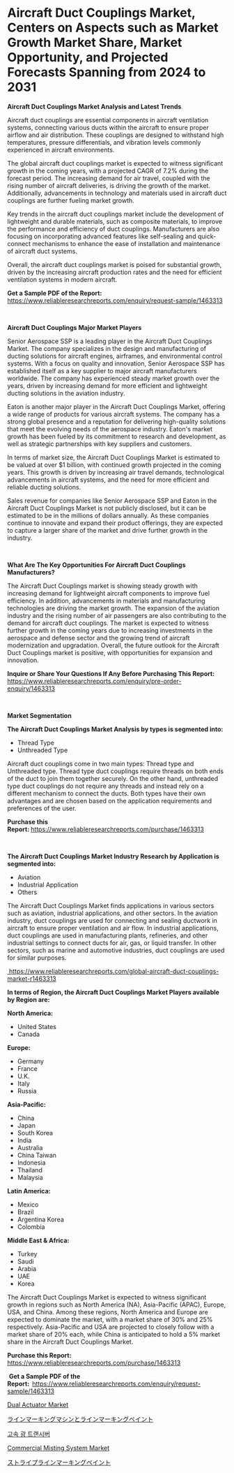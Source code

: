 <p><h1>Aircraft Duct Couplings Market, Centers on Aspects such as Market Growth Market Share, Market Opportunity, and Projected Forecasts Spanning from 2024 to 2031</h1></p><p><strong>Aircraft Duct Couplings Market Analysis and Latest Trends</strong></p>
<p><p>Aircraft duct couplings are essential components in aircraft ventilation systems, connecting various ducts within the aircraft to ensure proper airflow and air distribution. These couplings are designed to withstand high temperatures, pressure differentials, and vibration levels commonly experienced in aircraft environments.</p><p>The global aircraft duct couplings market is expected to witness significant growth in the coming years, with a projected CAGR of 7.2% during the forecast period. The increasing demand for air travel, coupled with the rising number of aircraft deliveries, is driving the growth of the market. Additionally, advancements in technology and materials used in aircraft duct couplings are further fueling market growth.</p><p>Key trends in the aircraft duct couplings market include the development of lightweight and durable materials, such as composite materials, to improve the performance and efficiency of duct couplings. Manufacturers are also focusing on incorporating advanced features like self-sealing and quick-connect mechanisms to enhance the ease of installation and maintenance of aircraft duct systems.</p><p>Overall, the aircraft duct couplings market is poised for substantial growth, driven by the increasing aircraft production rates and the need for efficient ventilation systems in modern aircraft.</p></p>
<p><strong>Get a Sample PDF of the Report:&nbsp;</strong> <a href="https://www.reliableresearchreports.com/enquiry/request-sample/1463313">https://www.reliableresearchreports.com/enquiry/request-sample/1463313</a></p>
<p>&nbsp;</p>
<p><strong>Aircraft Duct Couplings Major Market Players</strong></p>
<p><p>Senior Aerospace SSP is a leading player in the Aircraft Duct Couplings Market. The company specializes in the design and manufacturing of ducting solutions for aircraft engines, airframes, and environmental control systems. With a focus on quality and innovation, Senior Aerospace SSP has established itself as a key supplier to major aircraft manufacturers worldwide. The company has experienced steady market growth over the years, driven by increasing demand for more efficient and lightweight ducting solutions in the aviation industry.</p><p>Eaton is another major player in the Aircraft Duct Couplings Market, offering a wide range of products for various aircraft systems. The company has a strong global presence and a reputation for delivering high-quality solutions that meet the evolving needs of the aerospace industry. Eaton's market growth has been fueled by its commitment to research and development, as well as strategic partnerships with key suppliers and customers. </p><p>In terms of market size, the Aircraft Duct Couplings Market is estimated to be valued at over $1 billion, with continued growth projected in the coming years. This growth is driven by increasing air travel demands, technological advancements in aircraft systems, and the need for more efficient and reliable ducting solutions.</p><p>Sales revenue for companies like Senior Aerospace SSP and Eaton in the Aircraft Duct Couplings Market is not publicly disclosed, but it can be estimated to be in the millions of dollars annually. As these companies continue to innovate and expand their product offerings, they are expected to capture a larger share of the market and drive further growth in the industry.</p></p>
<p>&nbsp;</p>
<p><strong>What Are The Key Opportunities For Aircraft Duct Couplings Manufacturers?</strong></p>
<p><p>The Aircraft Duct Couplings market is showing steady growth with increasing demand for lightweight aircraft components to improve fuel efficiency. In addition, advancements in materials and manufacturing technologies are driving the market growth. The expansion of the aviation industry and the rising number of air passengers are also contributing to the demand for aircraft duct couplings. The market is expected to witness further growth in the coming years due to increasing investments in the aerospace and defense sector and the growing trend of aircraft modernization and upgradation. Overall, the future outlook for the Aircraft Duct Couplings market is positive, with opportunities for expansion and innovation.</p></p>
<p><strong>Inquire or Share Your Questions If Any Before Purchasing This Report:</strong> <a href="https://www.reliableresearchreports.com/enquiry/pre-order-enquiry/1463313">https://www.reliableresearchreports.com/enquiry/pre-order-enquiry/1463313</a></p>
<p>&nbsp;</p>
<p><strong>Market Segmentation</strong></p>
<p><strong>The Aircraft Duct Couplings Market Analysis by types is segmented into:</strong></p>
<p><ul><li>Thread Type</li><li>Unthreaded Type</li></ul></p>
<p><p>Aircraft duct couplings come in two main types: Thread type and Unthreaded type. Thread type duct couplings require threads on both ends of the duct to join them together securely. On the other hand, unthreaded type duct couplings do not require any threads and instead rely on a different mechanism to connect the ducts. Both types have their own advantages and are chosen based on the application requirements and preferences of the user.</p></p>
<p><strong>Purchase this Report:&nbsp;</strong><a href="https://www.reliableresearchreports.com/purchase/1463313">https://www.reliableresearchreports.com/purchase/1463313</a></p>
<p>&nbsp;</p>
<p><strong>The Aircraft Duct Couplings Market Industry Research by Application is segmented into:</strong></p>
<p><ul><li>Aviation</li><li>Industrial Application</li><li>Others</li></ul></p>
<p><p>The Aircraft Duct Couplings Market finds applications in various sectors such as aviation, industrial applications, and other sectors. In the aviation industry, duct couplings are used for connecting and sealing ductwork in aircraft to ensure proper ventilation and air flow. In industrial applications, duct couplings are used in manufacturing plants, refineries, and other industrial settings to connect ducts for air, gas, or liquid transfer. In other sectors, such as marine and automotive industries, duct couplings are used for similar purposes.</p></p>
<p><a href="https://www.reliableresearchreports.com/global-aircraft-duct-couplings-market-r1463313">&nbsp;https://www.reliableresearchreports.com/global-aircraft-duct-couplings-market-r1463313</a></p>
<p><strong>In terms of Region, the Aircraft Duct Couplings Market Players available by Region are:</strong></p>
<p>
    <p> <strong> North America: </strong>
        <ul>
            <li>United States</li>
            <li>Canada</li>
        </ul>
        </p> 
    <p> <strong> Europe: </strong>
        <ul>
            <li>Germany</li>
            <li>France</li>
            <li>U.K.</li>
            <li>Italy</li>
            <li>Russia</li>
        </ul>
        </p> 
    <p> <strong> Asia-Pacific: </strong>
        <ul>
            <li>China</li>
            <li>Japan</li>
            <li>South Korea</li>
            <li>India</li>
            <li>Australia</li>
            <li>China Taiwan</li>
            <li>Indonesia</li>
            <li>Thailand</li>
            <li>Malaysia</li>
        </ul>
        </p> 
    <p> <strong> Latin America: </strong>
        <ul>
            <li>Mexico</li>
            <li>Brazil</li>
            <li>Argentina Korea</li>
            <li>Colombia</li>
        </ul>
        </p> 
    <p> <strong> Middle East & Africa: </strong>
        <ul>
            <li>Turkey</li>
            <li>Saudi</li>
            <li>Arabia</li>
            <li>UAE</li>
            <li>Korea</li>
        </ul>
    </p>
    </p>
<p><p>The Aircraft Duct Couplings Market is expected to witness significant growth in regions such as North America (NA), Asia-Pacific (APAC), Europe, USA, and China. Among these regions, North America and Europe are expected to dominate the market, with a market share of 30% and 25% respectively. Asia-Pacific and USA are projected to closely follow with a market share of 20% each, while China is anticipated to hold a 5% market share in the Aircraft Duct Couplings Market.</p></p>
<p><strong>Purchase this Report: </strong><a href="https://www.reliableresearchreports.com/purchase/1463313">https://www.reliableresearchreports.com/purchase/1463313</a></p>
<p>&nbsp;<strong>Get a Sample PDF of the Report:&nbsp;&nbsp;</strong><a href="https://www.reliableresearchreports.com/enquiry/request-sample/1463313">https://www.reliableresearchreports.com/enquiry/request-sample/1463313</a></p>
<p><strong></strong></p>
<p><p><a href="https://github.com/mooaaztarek/Market-Research-Report-List-1/blob/main/dual-actuator-market.md">Dual Actuator Market</a></p><p><a href="https://github.com/alyle7648/Market-Research-Report-List-2/blob/main/7350787163317.md">ラインマーキングマシンとラインマーキングペイント</a></p><p><a href="https://github.com/JosefaRice/Market-Research-Report-List-1/blob/main/1456559175745.md">고속 광 트랜시버</a></p><p><a href="https://github.com/liliskanaya73/Market-Research-Report-List-1/blob/main/commercial-misting-system-market.md">Commercial Misting System Market</a></p><p><a href="https://github.com/leigh4852023/Market-Research-Report-List-1/blob/main/7801492163318.md">ストライプラインマーキングペイント</a></p></p>